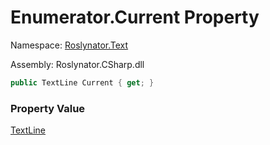 # Enumerator\.Current Property

Namespace: [Roslynator.Text](../../../README.md)

Assembly: Roslynator\.CSharp\.dll

```csharp
public TextLine Current { get; }
```

### Property Value

[TextLine](https://docs.microsoft.com/en-us/dotnet/api/microsoft.codeanalysis.text.textline)


